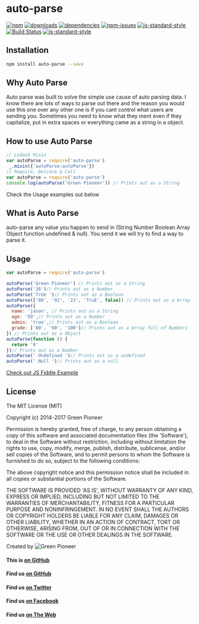 # auto-parse





[![npm][npm-image]][npm-url]
[![downloads][downloads-image]][downloads-url]
[![dependencies](https://david-dm.org/greenpioneersolutions/auto-parse.svg)](https://david-dm.org/greenpioneersolutions/auto-parse)
[![npm-issues](https://img.shields.io/github/issues/greenpioneersolutions/auto-parse.svg)](https://github.com/greenpioneersolutions/auto-parse/issues)
[![js-standard-style](https://img.shields.io/badge/code%20style-standard-brightgreen.svg)](http://standardjs.com/)
[![Build Status](https://travis-ci.org/greenpioneersolutions/auto-parse.svg?branch=master)](https://travis-ci.org/greenpioneersolutions/auto-parse)
[![js-standard-style](https://nodei.co/npm/auto-parse.png?downloads=true&downloadRank=true&stars=true)](https://nodei.co/npm/auto-parse.png?downloads=true&downloadRank=true&stars=true)

[npm-image]: https://img.shields.io/npm/v/auto-parse.svg?style=flat
[npm-url]: https://npmjs.org/package/auto-parse
[downloads-image]: https://img.shields.io/npm/dm/auto-parse.svg?style=flat
[downloads-url]: https://npmjs.org/package/auto-parse

Installation
--------------------
```bash 
npm install auto-parse --save
```

Why Auto Parse
--------------------
Auto parse was built to solve the simple use cause of auto parsing data. I know there are lots of ways to parse out there and the reason you would use this one over any other one is if you cant control what users are sending you. Sometimes you need to know what they ment even if they capitalize, put in extra spaces or everything came as a string in a object. 

How to use Auto Parse
--------------------
``` javascript
// Lodash Mixin
var autoParse = require('auto-parse')
 _.mixin({'autoParse:autoParse'})
// Require, Delcare & Call
var autoParse = require('auto-parse')
console.log(autoParse('Green Pioneer')) // Prints out as a String
```
Check the Usage examples out below

What is Auto Parse
--------------------
auto-parse any value you happen to send in (String Number Boolean Array Object function undefined & null). You send it we will try to find a way to parse it.

Usage
--------------------

``` javascript
var autoParse = require('auto-parse')

autoParse('Green Pioneer') // Prints out as a String
autoParse('26')// Prints out as a Number
autoParse('TrUe ')// Prints out as a Boolean
autoParse(['80', '92', '23', 'TruE', false]) // Prints out as a Array
autoParse({
  name: 'jason', // Prints out as a String
  age: '50',// Prints out as a Number
  admin: 'true',// Prints out as a Boolean
  grade: ['80', '90', '100']// Prints out as a Array full of Numbers
}) // Prints out as a Object
autoParse(function () {
  return '9'
})// Prints out as a Number
autoParse(' Undefined ')// Prints out as a undefined
autoParse(' Null ')// Prints out as a null
```

[Check out JS Fiddle Example](https://jsfiddle.net/greenpioneer/4y744xyd/)


License
---------------------------------
The MIT License (MIT)

Copyright (c) 2014-2017 Green Pioneer

Permission is hereby granted, free of charge, to any person obtaining
a copy of this software and associated documentation files (the
'Software'), to deal in the Software without restriction, including
without limitation the rights to use, copy, modify, merge, publish,
distribute, sublicense, and/or sell copies of the Software, and to
permit persons to whom the Software is furnished to do so, subject to
the following conditions:

The above copyright notice and this permission notice shall be
included in all copies or substantial portions of the Software.

THE SOFTWARE IS PROVIDED 'AS IS', WITHOUT WARRANTY OF ANY KIND,
EXPRESS OR IMPLIED, INCLUDING BUT NOT LIMITED TO THE WARRANTIES OF
MERCHANTABILITY, FITNESS FOR A PARTICULAR PURPOSE AND NONINFRINGEMENT.
IN NO EVENT SHALL THE AUTHORS OR COPYRIGHT HOLDERS BE LIABLE FOR ANY
CLAIM, DAMAGES OR OTHER LIABILITY, WHETHER IN AN ACTION OF CONTRACT,
TORT OR OTHERWISE, ARISING FROM, OUT OF OR IN CONNECTION WITH THE
SOFTWARE OR THE USE OR OTHER DEALINGS IN THE SOFTWARE.

Created by ![Green Pioneer](http://greenpioneersolutions.com/img/icons/apple-icon-180x180.png)

#### This is [on GitHub](https://github.com/greenpioneersolutions/buildreq)
#### Find us [on GitHub](https://github.com/greenpioneersolutions)
#### Find us [on Twitter](https://twitter.com/greenpioneerdev)
#### Find us [on Facebook](https://www.facebook.com/Green-Pioneer-Solutions-1023752974341910)
#### Find us [on The Web](http://greenpioneersolutions.com/)